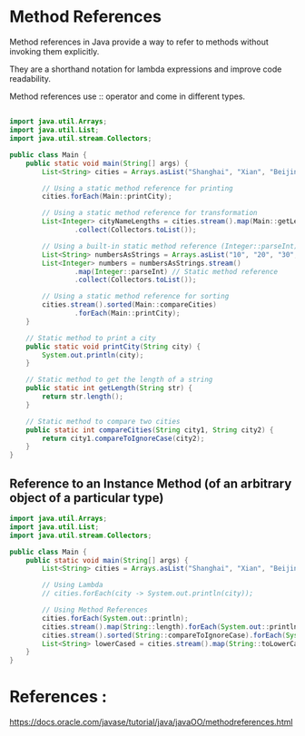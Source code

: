 # Method References

Method references in Java provide a way to refer to methods without invoking them explicitly. 

They are a shorthand notation for lambda expressions and improve code readability. 

Method references use :: operator and come in different types.

## 

```java
import java.util.Arrays;
import java.util.List;
import java.util.stream.Collectors;

public class Main {
    public static void main(String[] args) {
        List<String> cities = Arrays.asList("Shanghai", "Xian", "Beijing", "Shenzhen");

        // Using a static method reference for printing
        cities.forEach(Main::printCity);

        // Using a static method reference for transformation
        List<Integer> cityNameLengths = cities.stream().map(Main::getLength)
                .collect(Collectors.toList());

        // Using a built-in static method reference (Integer::parseInt)
        List<String> numbersAsStrings = Arrays.asList("10", "20", "30", "40");
        List<Integer> numbers = numbersAsStrings.stream()
                .map(Integer::parseInt) // Static method reference
                .collect(Collectors.toList());

        // Using a static method reference for sorting
        cities.stream().sorted(Main::compareCities)
                .forEach(Main::printCity);
    }

    // Static method to print a city
    public static void printCity(String city) {
        System.out.println(city);
    }

    // Static method to get the length of a string
    public static int getLength(String str) {
        return str.length();
    }

    // Static method to compare two cities
    public static int compareCities(String city1, String city2) {
        return city1.compareToIgnoreCase(city2);
    }
}
```

## Reference to an Instance Method (of an arbitrary object of a particular type)

```java
import java.util.Arrays;
import java.util.List;
import java.util.stream.Collectors;

public class Main {
    public static void main(String[] args) {
        List<String> cities = Arrays.asList("Shanghai", "Xian", "Beijing", "Shenzhen");

        // Using Lambda
        // cities.forEach(city -> System.out.println(city));

        // Using Method References
        cities.forEach(System.out::println);
        cities.stream().map(String::length).forEach(System.out::println);
        cities.stream().sorted(String::compareToIgnoreCase).forEach(System.out::println);
        List<String> lowerCased = cities.stream().map(String::toLowerCase).collect(Collectors.toList());
    }
}
```







# References :

https://docs.oracle.com/javase/tutorial/java/javaOO/methodreferences.html
